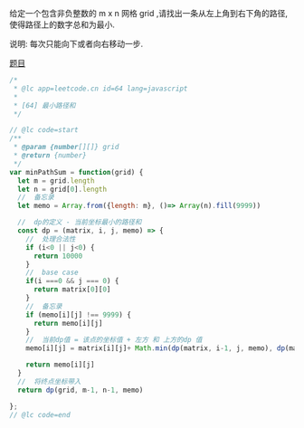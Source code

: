 给定一个包含非负整数的 m x n 网格 grid ,请找出一条从左上角到右下角的路径,使得路径上的数字总和为最小. 

说明: 每次只能向下或者向右移动一步. 

[题目](https://leetcode.cn/problems/minimum-path-sum/)


```js
/*
 * @lc app=leetcode.cn id=64 lang=javascript
 *
 * [64] 最小路径和
 */

// @lc code=start
/**
 * @param {number[][]} grid
 * @return {number}
 */
var minPathSum = function(grid) {
  let m = grid.length
  let n = grid[0].length
  //  备忘录
  let memo = Array.from({length: m}, ()=> Array(n).fill(9999))

  //  dp的定义 - 当前坐标最小的路径和
  const dp = (matrix, i, j, memo) => {
    //  处理合法性
    if (i<0 || j<0) {
      return 10000
    }
    //  base case 
    if(i ===0 && j === 0) {
      return matrix[0][0]
    }
    //  备忘录
    if (memo[i][j] !== 9999) {
      return memo[i][j]
    }
    //  当前dp值 = 该点的坐标值 + 左方 和 上方的dp 值
    memo[i][j] = matrix[i][j]+ Math.min(dp(matrix, i-1, j, memo), dp(matrix, i, j-1, memo))

    return memo[i][j]
  }
  //  将终点坐标带入
  return dp(grid, m-1, n-1, memo)

};
// @lc code=end


```
